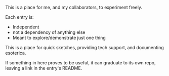 This is a place for me, and my collaborators, to experiment freely.

Each entry is:
- Independent
- not a dependency of anything else
- Meant to explore/demonstrate just one thing

This is a place for quick sketches, providing tech support, and documenting esoterica.

If something in here proves to be useful, it can graduate to its own repo, leaving a link in the entry's README.
